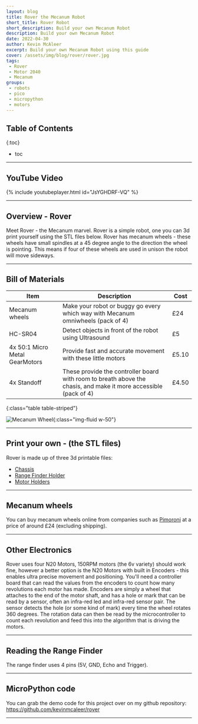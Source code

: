 ```yaml
---
layout: blog
title: Rover the Mecanum Robot
short_title: Rover Robot
short_description: Build your own Mecanum Robot
description: Build your own Mecanum Robot
date: 2022-04-30
author: Kevin McAleer
excerpt: Build your own Mecanum Robot using this guide
cover: /assets/img/blog/rover/rover.jpg
tags:
 - Rover
 - Motor 2040
 - Mecanum
groups:
 - robots
 - pico
 - micropython
 - motors
---
```


## Table of Contents

{:toc}
* toc

---

## YouTube Video

{% include youtubeplayer.html id="JsYGHDRF-VQ" %}

---

## Overview - Rover

Meet Rover - the Mecanum marvel. Rover is a simple robot, one you can 3d print yourself using the STL files below. Rover has mecanum wheels - these wheels have small spindles at a 45 degree angle to the direction the wheel is pointing. This means if four of these wheels are used in unison the robot will move sideways.

---

## Bill of Materials

Item | Description | Cost
-----|---|--
Mecanum wheels | Make your robot or buggy go every which way with Mecanum omniwheels (pack of 4)| £24
HC-SR04 | Detect objects in front of the robot using Ultrasound | £5
4x 50:1 Micro Metal GearMotors | Provide fast and accurate movement with these little motors | £5.10
4x Standoff | These provide the controller board with room to breath above the chasis, and make it more accessible (pack of 4)  | £4.50
{:class="table table-striped"}

![Mecanum Wheel](/assets/img/blog/rover/mecanum_wheel.png){:class="img-fluid w-50"}

---

## Print your own - (the STL files)

Rover is made up of three 3d printable files:

* [Chassis](/assets/stl/rover/chassis_v2.stl)
* [Range Finder Holder](/assets/stl/rover/range_finder_holder.stl)
* [Motor Holders](/assets/stl/rover/rover_wheel_holder_v9.stl)

---

## Mecanum wheels

You can buy mecanum wheels online from companies such as [Pimoroni](https://shop.pimoroni.com/products/mecanum-wheels-pack-of-4?variant=31590632030291) at a price of around £24 (excluding shipping).

---

## Other Electronics

Rover uses four N20 Motors, 150RPM motors (the 6v variety) should work fine, however a better option is the N20 Motors with built in Encoders - this enables ultra precise movement and positioning. You'll need a controller board that can read the values from the encoders to count how many revolutions each motor has made. Encoders are simply a wheel that attaches to the end of the motor shaft, and has a hole or mark that can be read by a sensor, often an infra-red led and infra-red sensor pair. The sensor detects the hole (or some kind of mark) every time the wheel rotates 360 degrees. The rotation data can then be read by the microcontroller to count each revolution and feed this into the algorithm that is driving the motors.

---

## Reading the Range Finder

The range finder uses 4 pins (5V, GND, Echo and Trigger).  

---

## MicroPython code

You can grab the demo code for this project over on my github repository: <https://github.com/kevinmcaleer/rover>

---

